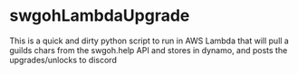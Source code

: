 # swgohLambdaUpgrade
This is a quick and dirty python script to run in AWS Lambda that will pull a guilds chars from the swgoh.help API and stores in dynamo, and posts the upgrades/unlocks to discord
